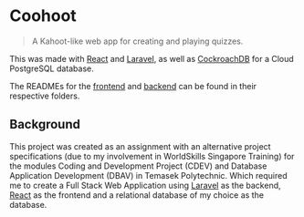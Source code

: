 # Coohoot
> A Kahoot-like web app for creating and playing quizzes.

This was made with [React](https://reactjs.org/) and [Laravel](https://laravel.com/), as well as [CockroachDB](https://www.cockroachlabs.com/) for a Cloud PostgreSQL database.

The READMEs for the [frontend](react-client/readme.md) and [backend](laravel-server/readme.md) can be found in their respective folders.

## Background
This project was created as an assignment with an alternative project specifications (due to my involvement in WorldSkills Singapore Training) for the modules Coding and Development Project (CDEV) and Database Application Development (DBAV) in Temasek Polytechnic. Which required me to create a Full Stack Web Application using [Laravel](https://laravel.com/) as the backend, [React](https://reactjs.org/) as the frontend and a relational database of my choice as the database.